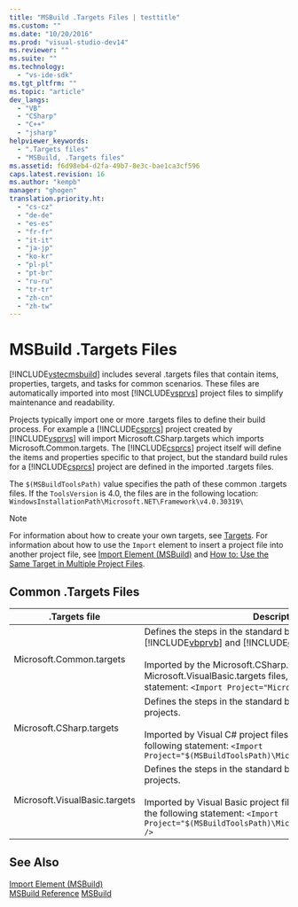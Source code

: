 ```yaml
---
title: "MSBuild .Targets Files | testtitle"
ms.custom: ""
ms.date: "10/20/2016"
ms.prod: "visual-studio-dev14"
ms.reviewer: ""
ms.suite: ""
ms.technology: 
  - "vs-ide-sdk"
ms.tgt_pltfrm: ""
ms.topic: "article"
dev_langs: 
  - "VB"
  - "CSharp"
  - "C++"
  - "jsharp"
helpviewer_keywords: 
  - ".Targets files"
  - "MSBuild, .Targets files"
ms.assetid: f6d98eb4-d2fa-49b7-8e3c-bae1ca3cf596
caps.latest.revision: 16
ms.author: "kempb"
manager: "ghogen"
translation.priority.ht: 
  - "cs-cz"
  - "de-de"
  - "es-es"
  - "fr-fr"
  - "it-it"
  - "ja-jp"
  - "ko-kr"
  - "pl-pl"
  - "pt-br"
  - "ru-ru"
  - "tr-tr"
  - "zh-cn"
  - "zh-tw"
---
```

# MSBuild .Targets Files
[!INCLUDE[vstecmsbuild](../extensibility-internals/includes/vstecmsbuild_md.md)] includes several .targets files that contain items, properties, targets, and tasks for common scenarios. These files are automatically imported into most [!INCLUDE[vsprvs](../code-quality/includes/vsprvs_md.md)] project files to simplify maintenance and readability.  
  
 Projects typically import one or more .targets files to define their build process. For example a [!INCLUDE[csprcs](../data-tools/includes/csprcs_md.md)] project created by [!INCLUDE[vsprvs](../code-quality/includes/vsprvs_md.md)] will import Microsoft.CSharp.targets which imports Microsoft.Common.targets. The [!INCLUDE[csprcs](../data-tools/includes/csprcs_md.md)] project itself will define the items and properties specific to that project, but the standard build rules for a [!INCLUDE[csprcs](../data-tools/includes/csprcs_md.md)] project are defined in the imported .targets files.  
  
 The `$(MSBuildToolsPath)` value specifies the path of these common .targets files. If the `ToolsVersion` is 4.0, the files are in the following location: `WindowsInstallationPath\Microsoft.NET\Framework\v4.0.30319\`  
  
> [!NOTE]
>  For information about how to create your own targets, see [Targets](../reference/msbuild-targets.md). For information about how to use the `Import` element to insert a project file into another project file, see [Import Element (MSBuild)](../reference/import-element--msbuild-.md) and [How to: Use the Same Target in Multiple Project Files](../reference/how-to--use-the-same-target-in-multiple-project-files.md).  
  
## Common .Targets Files  
  
|.Targets file|Description|  
|-------------------|-----------------|  
|Microsoft.Common.targets|Defines the steps in the standard build process for [!INCLUDE[vbprvb](../code-quality/includes/vbprvb_md.md)] and [!INCLUDE[csprcs](../data-tools/includes/csprcs_md.md)] projects.<br /><br /> Imported by the Microsoft.CSharp.targets and Microsoft.VisualBasic.targets files, which include the following statement: `<Import Project="Microsoft.Common.targets" />`|  
|Microsoft.CSharp.targets|Defines the steps in the standard build process for Visual C# projects.<br /><br /> Imported by Visual C# project files (.csproj), which include the following statement: `<Import Project="$(MSBuildToolsPath)\Microsoft.CSharp.targets" />`|  
|Microsoft.VisualBasic.targets|Defines the steps in the standard build process for Visual Basic projects.<br /><br /> Imported by Visual Basic project files (.vbproj), which include the following statement: `<Import Project="$(MSBuildToolsPath)\Microsoft.VisualBasic.targets" />`|  
  
## See Also  
 [Import Element (MSBuild)](../reference/import-element--msbuild-.md)   
 [MSBuild Reference](../reference/msbuild-reference.md)
 [MSBuild](../reference/msbuild1.md)